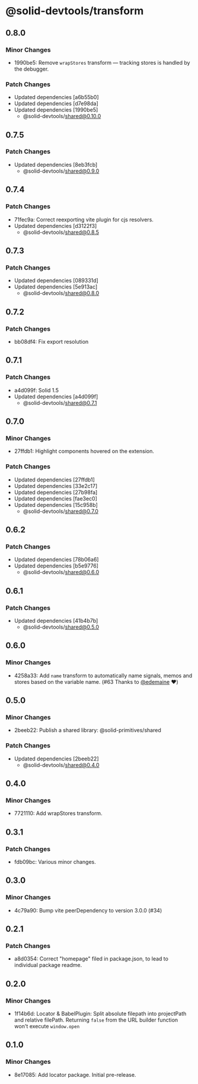 # @solid-devtools/transform

## 0.8.0

### Minor Changes

- 1990be5: Remove `wrapStores` transform — tracking stores is handled by the debugger.

### Patch Changes

- Updated dependencies [a6b55b0]
- Updated dependencies [d7e98da]
- Updated dependencies [1990be5]
  - @solid-devtools/shared@0.10.0

## 0.7.5

### Patch Changes

- Updated dependencies [8eb3fcb]
  - @solid-devtools/shared@0.9.0

## 0.7.4

### Patch Changes

- 71fec9a: Correct reexporting vite plugin for cjs resolvers.
- Updated dependencies [d3122f3]
  - @solid-devtools/shared@0.8.5

## 0.7.3

### Patch Changes

- Updated dependencies [089331d]
- Updated dependencies [5e913ac]
  - @solid-devtools/shared@0.8.0

## 0.7.2

### Patch Changes

- bb08df4: Fix export resolution

## 0.7.1

### Patch Changes

- a4d099f: Solid 1.5
- Updated dependencies [a4d099f]
  - @solid-devtools/shared@0.7.1

## 0.7.0

### Minor Changes

- 27ffdb1: Highlight components hovered on the extension.

### Patch Changes

- Updated dependencies [27ffdb1]
- Updated dependencies [33e2c17]
- Updated dependencies [27b98fa]
- Updated dependencies [fae3ec0]
- Updated dependencies [15c958b]
  - @solid-devtools/shared@0.7.0

## 0.6.2

### Patch Changes

- Updated dependencies [78b06a6]
- Updated dependencies [b5e9776]
  - @solid-devtools/shared@0.6.0

## 0.6.1

### Patch Changes

- Updated dependencies [41b4b7b]
  - @solid-devtools/shared@0.5.0

## 0.6.0

### Minor Changes

- 4258a33: Add `name` transform to automatically name signals, memos and stores based on the variable name. (#63 Thanks to [@edemaine](https://github.com/edemaine) ❤️)

## 0.5.0

### Minor Changes

- 2beeb22: Publish a shared library: @solid-primitives/shared

### Patch Changes

- Updated dependencies [2beeb22]
  - @solid-devtools/shared@0.4.0

## 0.4.0

### Minor Changes

- 7721110: Add wrapStores transform.

## 0.3.1

### Patch Changes

- fdb09bc: Various minor changes.

## 0.3.0

### Minor Changes

- 4c79a90: Bump vite peerDependency to version 3.0.0 (#34)

## 0.2.1

### Patch Changes

- a8d0354: Correct "homepage" filed in package.json, to lead to individual package readme.

## 0.2.0

### Minor Changes

- 1f14b6d: Locator & BabelPlugin:
  Split absolute filepath into projectPath and relative filePath.
  Returning `false` from the URL builder function won't execute `window.open`

## 0.1.0

### Minor Changes

- 8e17085: Add locator package. Initial pre-release.
